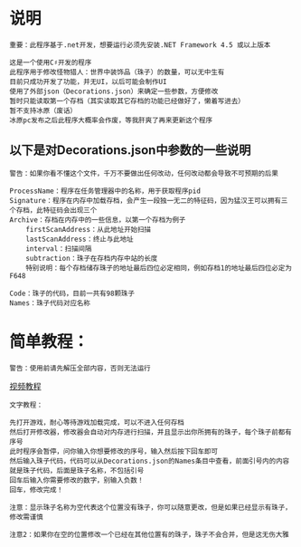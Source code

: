# 说明
`重要：此程序基于.net开发，想要运行必须先安装.NET Framework 4.5 或以上版本`

    这是一个使用C♯开发的程序
    此程序用于修改怪物猎人：世界中装饰品（珠子）的数量，可以无中生有
    目前只成功开发了功能，并无UI，以后可能会制作UI
    使用了外部json（Decorations.json）来确定一些参数，方便修改
    暂时只能读取第一个存档（其实读取其它存档的功能已经做好了，懒着写进去）
    暂不支持冰原（废话）
    冰原pc发布之后此程序大概率会作废，等我肝爽了再来更新这个程序

## 以下是对Decorations.json中参数的一些说明
`警告：如果你看不懂这个文件，千万不要做出任何改动，任何改动都会导致不可预期的后果`

    ProcessName：程序在任务管理器中的名称，用于获取程序pid
    Signature：程序在内存中加载存档，会产生一段独一无二的特征码，因为猛汉王可以拥有三个存档，此特征码会出现三个
    Archive：存档在内存中的一些信息，以第一个存档为例子
        firstScanAddress：从此地址开始扫描
        lastScanAddress：终止与此地址
        interval：扫描间隔
        subtraction：珠子在存档内存中站的长度
        特别说明：每个存档储存珠子的地址最后四位必定相同，例如存档1的地址最后四位必定为F648

    Code：珠子的代码，目前一共有98颗珠子
    Names：珠子代码对应名称

# 简单教程：
`警告：使用前请先解压全部内容，否则无法运行`

[视频教程](https://www.bilibili.com/video/av70022048/ "转到哔哩哔哩")

    文字教程：

    先打开游戏，耐心等待游戏加载完成，可以不进入任何存档
    然后打开修改器，修改器会自动对内存进行扫描，并且显示出你所拥有的珠子，每个珠子前都有序号
    此时程序会暂停，问你输入你想要修改的序号，输入然后按下回车即可
    然后输入珠子代码，代码可以从Decorations.json的Names条目中查看，前面引号内的内容就是珠子代码，后面是珠子名称，不包括引号
    回车后输入你需要修改的数字，别输入负数！
    回车，修改完成！

    注意：显示珠子名称为空代表这个位置没有珠子，你可以随意更改，但是如果已经显示有珠子，修改需谨慎

    注意2：如果你在空的位置修改一个已经在其他位置有的珠子，珠子不会合并，但是这无伤大雅

    
